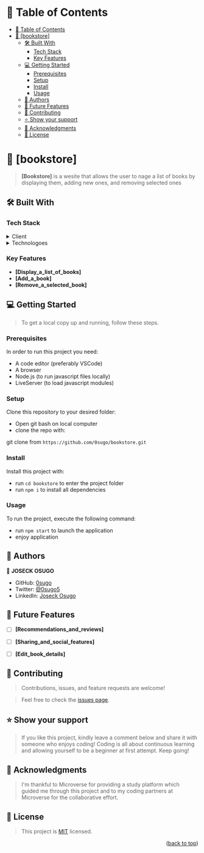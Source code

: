 <!-- TABLE OF CONTENTS -->
<!-- TABLE OF CONTENTS -->
<!-- TABLE OF CONTENTS -->
<!-- TABLE OF CONTENTS -->
<!-- TABLE OF CONTENTS -->
<!-- TABLE OF CONTENTS -->
<!-- TABLE OF CONTENTS -->
<!-- TABLE OF CONTENTS -->
<!-- TABLE OF CONTENTS -->
<!-- TABLE OF CONTENTS -->
<!-- TABLE OF CONTENTS -->
<!-- TABLE OF CONTENTS -->
<!-- TABLE OF CONTENTS -->
<!-- TABLE OF CONTENTS -->

# 📗 Table of Contents
- [📗 Table of Contents](#-table-of-contents)
- [📖 \[bookstore\] ](#-bookstore-)
  - [🛠 Built With ](#-built-with-)
    - [Tech Stack ](#tech-stack-)
    - [Key Features ](#key-features-)
  - [💻 Getting Started ](#-getting-started-)
    - [Prerequisites](#prerequisites)
    - [Setup](#setup)
    - [Install](#install)
    - [Usage](#usage)
  - [👥 Authors ](#-authors-)
  - [🔭 Future Features ](#-future-features-)
  - [🤝 Contributing ](#-contributing-)
  - [⭐️ Show your support ](#️-show-your-support-)
  - [🙏 Acknowledgments ](#-acknowledgments-)
  - [📝 License ](#-license-)

<!-- PROJECT DESCRIPTION -->

# 📖 [bookstore] <a name="about-project"></a>

> **[Bookstore]** is a wesite that allows the user to nage a list of books by displaying them, adding new ones, and removing selected ones

## 🛠 Built With <a name="built-with"></a>

### Tech Stack <a name="tech-stack"></a>

<details>
  <summary>Client</summary>
  <ul>
    <li><a href="https://developer.mozilla.org/en-US/docs/Web/HTML">HTML</a></li>
    <li><a href="https://developer.mozilla.org/en-US/docs/Web/CSS">CSS</a></li>
    <li><a href="https://developer.mozilla.org/en-US/docs/Web/JavaScript">JavaScript</a></li>    
  </ul>
</details>

<details>
  <summary>Technologoes</summary>
  <ul>
    <li><a href="https://reactjs.org/">React.js</a></li>
  </ul>
</details>



<!-- Features -->

### Key Features <a name="key-features"></a>

- **[Display_a_list_of_books]**
- **[Add_a_book]**
- **[Remove_a_selected_book]**

<!-- GETTING STARTED -->

## 💻 Getting Started <a name="getting-started"></a>

> To get a local copy up and running, follow these steps.

### Prerequisites

In order to run this project you need:
- A code editor (preferably VSCode)
- A browser
- Node.js (to run javascript files locally)
- LiveServer (to load javascript modules)


### Setup

Clone this repository to your desired folder:

- Open git bash on local computer
- clone the repo with: 

git clone from ```https://github.com/0sugo/bookstore.git```

### Install

Install this project with:

- run ```cd bookstore``` to enter the project folder
- run ```npm i``` to install all dependencies

### Usage

To run the project, execute the following command:

- run ```npm start``` to launch the application
- enjoy application


<!-- AUTHORS -->

## 👥 Authors <a name="authors"></a>

👤 **JOSECK OSUGO**

- GitHub: [0sugo](https://github.com/0sugo)
- Twitter: [@0sugo5](https://twitter.com/osugo5)
- LinkedIn: [Joseck Osugo](https://www.linkedin.com/in/joseck-osugo-873b0618a/)


<!-- FUTURE FEATURES -->

## 🔭 Future Features <a name="future-features"></a>

- [ ] **[Recommendations_and_reviews]**
- [ ] **[Sharing_and_social_features]**
- [ ] **[Edit_book_details]**


<!-- CONTRIBUTING -->

## 🤝 Contributing <a name="contributing"></a>

> Contributions, issues, and feature requests are welcome!

> Feel free to check the [issues page](https://github.com/0sugo/bookstore/issues).


<!-- SUPPORT -->

## ⭐️ Show your support <a name="support"></a>

> If you like this project, kindly leave a comment below and share it with someone who enjoys coding! Coding is all about continuous learning and allowing yourself to be a beginner at first attempt. Keep going! 

<!-- ACKNOWLEDGEMENTS -->

## 🙏 Acknowledgments <a name="acknowledgements"></a>

> I'm thankful to Microverse for providing a study platform which guided me through this project and to my coding partners at Microverse for the collaborative effort.

<!-- LICENSE -->

## 📝 License <a name="license"></a>

> This project is [MIT](./LICENSE) licensed.

<p align="right">(<a href="#readme-top">back to top</a>)</p>
